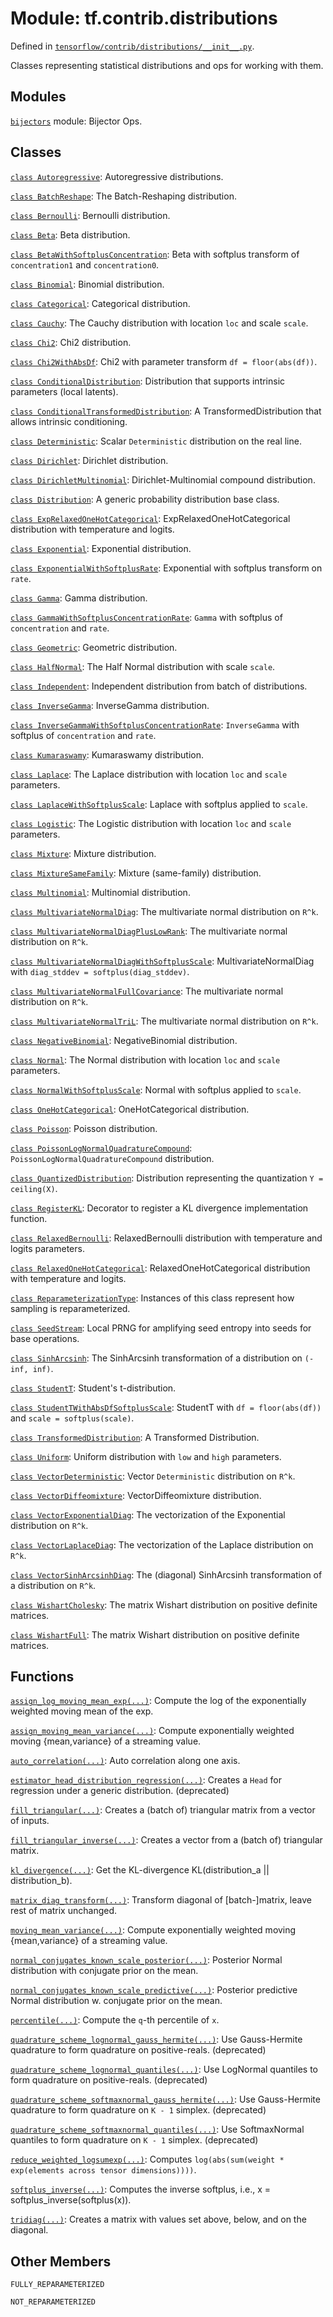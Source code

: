 <div itemscope itemtype="http://developers.google.com/ReferenceObject">
<meta itemprop="name" content="tf.contrib.distributions" />
<meta itemprop="path" content="Stable" />
<meta itemprop="property" content="FULLY_REPARAMETERIZED"/>
<meta itemprop="property" content="NOT_REPARAMETERIZED"/>
</div>

# Module: tf.contrib.distributions



Defined in [`tensorflow/contrib/distributions/__init__.py`](https://www.tensorflow.org/code/tensorflow/contrib/distributions/__init__.py).

Classes representing statistical distributions and ops for working with them.

## Modules

[`bijectors`](../../tf/contrib/distributions/bijectors.md) module: Bijector Ops.

## Classes

[`class Autoregressive`](../../tf/contrib/distributions/Autoregressive.md): Autoregressive distributions.

[`class BatchReshape`](../../tf/contrib/distributions/BatchReshape.md): The Batch-Reshaping distribution.

[`class Bernoulli`](../../tf/distributions/Bernoulli.md): Bernoulli distribution.

[`class Beta`](../../tf/distributions/Beta.md): Beta distribution.

[`class BetaWithSoftplusConcentration`](../../tf/contrib/distributions/BetaWithSoftplusConcentration.md): Beta with softplus transform of `concentration1` and `concentration0`.

[`class Binomial`](../../tf/contrib/distributions/Binomial.md): Binomial distribution.

[`class Categorical`](../../tf/distributions/Categorical.md): Categorical distribution.

[`class Cauchy`](../../tf/contrib/distributions/Cauchy.md): The Cauchy distribution with location `loc` and scale `scale`.

[`class Chi2`](../../tf/contrib/distributions/Chi2.md): Chi2 distribution.

[`class Chi2WithAbsDf`](../../tf/contrib/distributions/Chi2WithAbsDf.md): Chi2 with parameter transform `df = floor(abs(df))`.

[`class ConditionalDistribution`](../../tf/contrib/distributions/ConditionalDistribution.md): Distribution that supports intrinsic parameters (local latents).

[`class ConditionalTransformedDistribution`](../../tf/contrib/distributions/ConditionalTransformedDistribution.md): A TransformedDistribution that allows intrinsic conditioning.

[`class Deterministic`](../../tf/contrib/distributions/Deterministic.md): Scalar `Deterministic` distribution on the real line.

[`class Dirichlet`](../../tf/distributions/Dirichlet.md): Dirichlet distribution.

[`class DirichletMultinomial`](../../tf/distributions/DirichletMultinomial.md): Dirichlet-Multinomial compound distribution.

[`class Distribution`](../../tf/distributions/Distribution.md): A generic probability distribution base class.

[`class ExpRelaxedOneHotCategorical`](../../tf/contrib/distributions/ExpRelaxedOneHotCategorical.md): ExpRelaxedOneHotCategorical distribution with temperature and logits.

[`class Exponential`](../../tf/distributions/Exponential.md): Exponential distribution.

[`class ExponentialWithSoftplusRate`](../../tf/contrib/distributions/ExponentialWithSoftplusRate.md): Exponential with softplus transform on `rate`.

[`class Gamma`](../../tf/distributions/Gamma.md): Gamma distribution.

[`class GammaWithSoftplusConcentrationRate`](../../tf/contrib/distributions/GammaWithSoftplusConcentrationRate.md): `Gamma` with softplus of `concentration` and `rate`.

[`class Geometric`](../../tf/contrib/distributions/Geometric.md): Geometric distribution.

[`class HalfNormal`](../../tf/contrib/distributions/HalfNormal.md): The Half Normal distribution with scale `scale`.

[`class Independent`](../../tf/contrib/distributions/Independent.md): Independent distribution from batch of distributions.

[`class InverseGamma`](../../tf/contrib/distributions/InverseGamma.md): InverseGamma distribution.

[`class InverseGammaWithSoftplusConcentrationRate`](../../tf/contrib/distributions/InverseGammaWithSoftplusConcentrationRate.md): `InverseGamma` with softplus of `concentration` and `rate`.

[`class Kumaraswamy`](../../tf/contrib/distributions/Kumaraswamy.md): Kumaraswamy distribution.

[`class Laplace`](../../tf/distributions/Laplace.md): The Laplace distribution with location `loc` and `scale` parameters.

[`class LaplaceWithSoftplusScale`](../../tf/contrib/distributions/LaplaceWithSoftplusScale.md): Laplace with softplus applied to `scale`.

[`class Logistic`](../../tf/contrib/distributions/Logistic.md): The Logistic distribution with location `loc` and `scale` parameters.

[`class Mixture`](../../tf/contrib/distributions/Mixture.md): Mixture distribution.

[`class MixtureSameFamily`](../../tf/contrib/distributions/MixtureSameFamily.md): Mixture (same-family) distribution.

[`class Multinomial`](../../tf/distributions/Multinomial.md): Multinomial distribution.

[`class MultivariateNormalDiag`](../../tf/contrib/distributions/MultivariateNormalDiag.md): The multivariate normal distribution on `R^k`.

[`class MultivariateNormalDiagPlusLowRank`](../../tf/contrib/distributions/MultivariateNormalDiagPlusLowRank.md): The multivariate normal distribution on `R^k`.

[`class MultivariateNormalDiagWithSoftplusScale`](../../tf/contrib/distributions/MultivariateNormalDiagWithSoftplusScale.md): MultivariateNormalDiag with `diag_stddev = softplus(diag_stddev)`.

[`class MultivariateNormalFullCovariance`](../../tf/contrib/distributions/MultivariateNormalFullCovariance.md): The multivariate normal distribution on `R^k`.

[`class MultivariateNormalTriL`](../../tf/contrib/distributions/MultivariateNormalTriL.md): The multivariate normal distribution on `R^k`.

[`class NegativeBinomial`](../../tf/contrib/distributions/NegativeBinomial.md): NegativeBinomial distribution.

[`class Normal`](../../tf/distributions/Normal.md): The Normal distribution with location `loc` and `scale` parameters.

[`class NormalWithSoftplusScale`](../../tf/contrib/distributions/NormalWithSoftplusScale.md): Normal with softplus applied to `scale`.

[`class OneHotCategorical`](../../tf/contrib/distributions/OneHotCategorical.md): OneHotCategorical distribution.

[`class Poisson`](../../tf/contrib/distributions/Poisson.md): Poisson distribution.

[`class PoissonLogNormalQuadratureCompound`](../../tf/contrib/distributions/PoissonLogNormalQuadratureCompound.md): `PoissonLogNormalQuadratureCompound` distribution.

[`class QuantizedDistribution`](../../tf/contrib/distributions/QuantizedDistribution.md): Distribution representing the quantization `Y = ceiling(X)`.

[`class RegisterKL`](../../tf/distributions/RegisterKL.md): Decorator to register a KL divergence implementation function.

[`class RelaxedBernoulli`](../../tf/contrib/distributions/RelaxedBernoulli.md): RelaxedBernoulli distribution with temperature and logits parameters.

[`class RelaxedOneHotCategorical`](../../tf/contrib/distributions/RelaxedOneHotCategorical.md): RelaxedOneHotCategorical distribution with temperature and logits.

[`class ReparameterizationType`](../../tf/distributions/ReparameterizationType.md): Instances of this class represent how sampling is reparameterized.

[`class SeedStream`](../../tf/contrib/distributions/SeedStream.md): Local PRNG for amplifying seed entropy into seeds for base operations.

[`class SinhArcsinh`](../../tf/contrib/distributions/SinhArcsinh.md): The SinhArcsinh transformation of a distribution on `(-inf, inf)`.

[`class StudentT`](../../tf/distributions/StudentT.md): Student's t-distribution.

[`class StudentTWithAbsDfSoftplusScale`](../../tf/contrib/distributions/StudentTWithAbsDfSoftplusScale.md): StudentT with `df = floor(abs(df))` and `scale = softplus(scale)`.

[`class TransformedDistribution`](../../tf/contrib/distributions/TransformedDistribution.md): A Transformed Distribution.

[`class Uniform`](../../tf/distributions/Uniform.md): Uniform distribution with `low` and `high` parameters.

[`class VectorDeterministic`](../../tf/contrib/distributions/VectorDeterministic.md): Vector `Deterministic` distribution on `R^k`.

[`class VectorDiffeomixture`](../../tf/contrib/distributions/VectorDiffeomixture.md): VectorDiffeomixture distribution.

[`class VectorExponentialDiag`](../../tf/contrib/distributions/VectorExponentialDiag.md): The vectorization of the Exponential distribution on `R^k`.

[`class VectorLaplaceDiag`](../../tf/contrib/distributions/VectorLaplaceDiag.md): The vectorization of the Laplace distribution on `R^k`.

[`class VectorSinhArcsinhDiag`](../../tf/contrib/distributions/VectorSinhArcsinhDiag.md): The (diagonal) SinhArcsinh transformation of a distribution on `R^k`.

[`class WishartCholesky`](../../tf/contrib/distributions/WishartCholesky.md): The matrix Wishart distribution on positive definite matrices.

[`class WishartFull`](../../tf/contrib/distributions/WishartFull.md): The matrix Wishart distribution on positive definite matrices.

## Functions

[`assign_log_moving_mean_exp(...)`](../../tf/contrib/distributions/assign_log_moving_mean_exp.md): Compute the log of the exponentially weighted moving mean of the exp.

[`assign_moving_mean_variance(...)`](../../tf/contrib/distributions/assign_moving_mean_variance.md): Compute exponentially weighted moving {mean,variance} of a streaming value.

[`auto_correlation(...)`](../../tf/contrib/distributions/auto_correlation.md): Auto correlation along one axis.

[`estimator_head_distribution_regression(...)`](../../tf/contrib/distributions/estimator_head_distribution_regression.md): Creates a `Head` for regression under a generic distribution. (deprecated)

[`fill_triangular(...)`](../../tf/contrib/distributions/fill_triangular.md): Creates a (batch of) triangular matrix from a vector of inputs.

[`fill_triangular_inverse(...)`](../../tf/contrib/distributions/fill_triangular_inverse.md): Creates a vector from a (batch of) triangular matrix.

[`kl_divergence(...)`](../../tf/distributions/kl_divergence.md): Get the KL-divergence KL(distribution_a || distribution_b).

[`matrix_diag_transform(...)`](../../tf/contrib/distributions/matrix_diag_transform.md): Transform diagonal of [batch-]matrix, leave rest of matrix unchanged.

[`moving_mean_variance(...)`](../../tf/contrib/distributions/moving_mean_variance.md): Compute exponentially weighted moving {mean,variance} of a streaming value.

[`normal_conjugates_known_scale_posterior(...)`](../../tf/contrib/distributions/normal_conjugates_known_scale_posterior.md): Posterior Normal distribution with conjugate prior on the mean.

[`normal_conjugates_known_scale_predictive(...)`](../../tf/contrib/distributions/normal_conjugates_known_scale_predictive.md): Posterior predictive Normal distribution w. conjugate prior on the mean.

[`percentile(...)`](../../tf/contrib/distributions/percentile.md): Compute the `q`-th percentile of `x`.

[`quadrature_scheme_lognormal_gauss_hermite(...)`](../../tf/contrib/distributions/quadrature_scheme_lognormal_gauss_hermite.md): Use Gauss-Hermite quadrature to form quadrature on positive-reals. (deprecated)

[`quadrature_scheme_lognormal_quantiles(...)`](../../tf/contrib/distributions/quadrature_scheme_lognormal_quantiles.md): Use LogNormal quantiles to form quadrature on positive-reals. (deprecated)

[`quadrature_scheme_softmaxnormal_gauss_hermite(...)`](../../tf/contrib/distributions/quadrature_scheme_softmaxnormal_gauss_hermite.md): Use Gauss-Hermite quadrature to form quadrature on `K - 1` simplex. (deprecated)

[`quadrature_scheme_softmaxnormal_quantiles(...)`](../../tf/contrib/distributions/quadrature_scheme_softmaxnormal_quantiles.md): Use SoftmaxNormal quantiles to form quadrature on `K - 1` simplex. (deprecated)

[`reduce_weighted_logsumexp(...)`](../../tf/contrib/distributions/reduce_weighted_logsumexp.md): Computes `log(abs(sum(weight * exp(elements across tensor dimensions))))`.

[`softplus_inverse(...)`](../../tf/contrib/distributions/softplus_inverse.md): Computes the inverse softplus, i.e., x = softplus_inverse(softplus(x)).

[`tridiag(...)`](../../tf/contrib/distributions/tridiag.md): Creates a matrix with values set above, below, and on the diagonal.

## Other Members

`FULLY_REPARAMETERIZED`

`NOT_REPARAMETERIZED`

